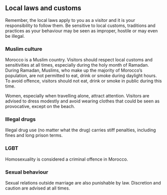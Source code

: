 ## Local laws and customs

Remember, the local laws apply to you as a visitor and it is your responsibility to follow them. Be sensitive to local customs, traditions and practices as your behaviour may be seen as improper, hostile or may even be illegal.

### **Muslim culture**

Morocco is a Muslim country. Visitors should respect local customs and sensitivities at all times, especially during the holy month of Ramadan. During Ramadan, Muslims, who make up the majority of Morocco’s population, are not permitted to eat, drink or smoke during daylight hours. To avoid offence, visitors should not eat, drink or smoke in public during this time.

Women, especially when travelling alone, attract attention. Visitors are advised to dress modestly and avoid wearing clothes that could be seen as provocative, except on the beach.

### **Illegal drugs**

Illegal drug use (no matter what the drug) carries stiff penalties, including fines and long prison terms.

### **LGBT**

Homosexuality is considered a criminal offence in Morocco.

### **Sexual behaviour**

Sexual relations outside marriage are also punishable by law. Discretion and caution are advised at all times.